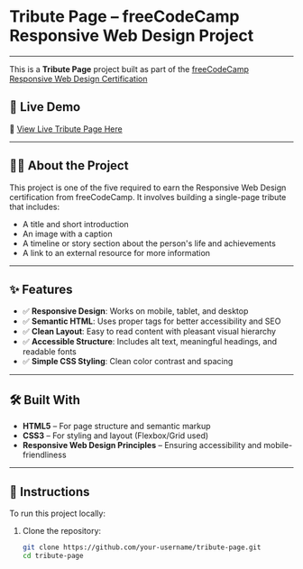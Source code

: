 #  Tribute Page – freeCodeCamp Responsive Web Design Project
---
This is a **Tribute Page** project built as part of the [freeCodeCamp Responsive Web Design Certification](https://www.freecodecamp.org/learn/)

## 🚀 Live Demo

🔗 [View Live Tribute Page Here](https://tribute-page-codex.netlify.app)  


---

## 👨‍💻 About the Project

This project is one of the five required to earn the Responsive Web Design certification from freeCodeCamp. It involves building a single-page tribute that includes:

- A title and short introduction
- An image with a caption
- A timeline or story section about the person's life and achievements
- A link to an external resource for more information

---

## ✨ Features

- ✅ **Responsive Design**: Works on mobile, tablet, and desktop
- ✅ **Semantic HTML**: Uses proper tags for better accessibility and SEO
- ✅ **Clean Layout**: Easy to read content with pleasant visual hierarchy
- ✅ **Accessible Structure**: Includes alt text, meaningful headings, and readable fonts
- ✅ **Simple CSS Styling**: Clean color contrast and spacing

---

## 🛠️ Built With

- **HTML5** – For page structure and semantic markup
- **CSS3** – For styling and layout (Flexbox/Grid used)
- **Responsive Web Design Principles** – Ensuring accessibility and mobile-friendliness

---

## 📜 Instructions

To run this project locally:

1. Clone the repository:
   ```bash
   git clone https://github.com/your-username/tribute-page.git
   cd tribute-page
